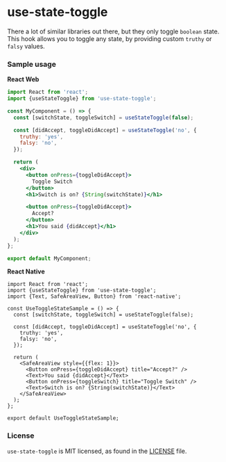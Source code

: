 # use-state-toggle

There a lot of similar libraries out there, but they only toggle `boolean` state. This hook allows you to toggle any state, by providing custom `truthy` or `falsy` values.

### Sample usage

**React Web**
```jsx
import React from 'react';
import {useStateToggle} from 'use-state-toggle';

const MyComponent = () => {
  const [switchState, toggleSwitch] = useStateToggle(false);

  const [didAccept, toggleDidAccept] = useStateToggle('no', {
    truthy: 'yes',
    falsy: 'no',
  });

  return (
    <div>
      <button onPress={toggleDidAccept}>
        Toggle Switch
      </button>
      <h1>Switch is on? {String(switchState)}</h1>

      <button onPress={toggleDidAccept}>
        Accept?
      </button>
      <h1>You said {didAccept}</h1>
    </div>
  );
};

export default MyComponent;
```

**React Native**
```tsx
import React from 'react';
import {useStateToggle} from 'use-state-toggle';
import {Text, SafeAreaView, Button} from 'react-native';

const UseToggleStateSample = () => {
  const [switchState, toggleSwitch] = useStateToggle(false);

  const [didAccept, toggleDidAccept] = useStateToggle('no', {
    truthy: 'yes',
    falsy: 'no',
  });

  return (
    <SafeAreaView style={{flex: 1}}>
      <Button onPress={toggleDidAccept} title="Accept?" />
      <Text>You said {didAccept}</Text>
      <Button onPress={toggleSwitch} title="Toggle Switch" />
      <Text>Switch is on? {String(switchState)}</Text>
    </SafeAreaView>
  );
};

export default UseToggleStateSample;

```

### License

`use-state-toggle` is MIT licensed, as found in the [LICENSE](/LICENSE) file.